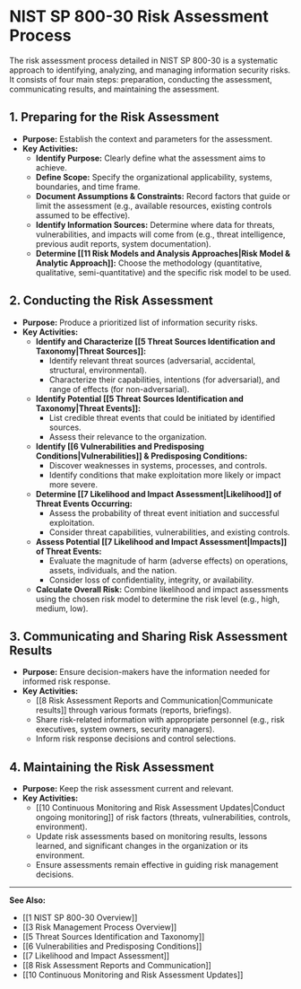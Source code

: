# NIST SP 800-30 Risk Assessment Process

The risk assessment process detailed in NIST SP 800-30 is a systematic approach to identifying, analyzing, and managing information security risks. It consists of four main steps: preparation, conducting the assessment, communicating results, and maintaining the assessment.

## 1. Preparing for the Risk Assessment
*   **Purpose:** Establish the context and parameters for the assessment.
*   **Key Activities:**
    *   **Identify Purpose:** Clearly define what the assessment aims to achieve.
    *   **Define Scope:** Specify the organizational applicability, systems, boundaries, and time frame.
    *   **Document Assumptions & Constraints:** Record factors that guide or limit the assessment (e.g., available resources, existing controls assumed to be effective).
    *   **Identify Information Sources:** Determine where data for threats, vulnerabilities, and impacts will come from (e.g., threat intelligence, previous audit reports, system documentation).
    *   **Determine [[11 Risk Models and Analysis Approaches|Risk Model & Analytic Approach]]:** Choose the methodology (quantitative, qualitative, semi-quantitative) and the specific risk model to be used.

## 2. Conducting the Risk Assessment
*   **Purpose:** Produce a prioritized list of information security risks.
*   **Key Activities:**
    *   **Identify and Characterize [[5 Threat Sources Identification and Taxonomy|Threat Sources]]:**
        *   Identify relevant threat sources (adversarial, accidental, structural, environmental).
        *   Characterize their capabilities, intentions (for adversarial), and range of effects (for non-adversarial).
    *   **Identify Potential [[5 Threat Sources Identification and Taxonomy|Threat Events]]:**
        *   List credible threat events that could be initiated by identified sources.
        *   Assess their relevance to the organization.
    *   **Identify [[6 Vulnerabilities and Predisposing Conditions|Vulnerabilities]] & Predisposing Conditions:**
        *   Discover weaknesses in systems, processes, and controls.
        *   Identify conditions that make exploitation more likely or impact more severe.
    *   **Determine [[7 Likelihood and Impact Assessment|Likelihood]] of Threat Events Occurring:**
        *   Assess the probability of threat event initiation and successful exploitation.
        *   Consider threat capabilities, vulnerabilities, and existing controls.
    *   **Assess Potential [[7 Likelihood and Impact Assessment|Impacts]] of Threat Events:**
        *   Evaluate the magnitude of harm (adverse effects) on operations, assets, individuals, and the nation.
        *   Consider loss of confidentiality, integrity, or availability.
    *   **Calculate Overall Risk:** Combine likelihood and impact assessments using the chosen risk model to determine the risk level (e.g., high, medium, low).

## 3. Communicating and Sharing Risk Assessment Results
*   **Purpose:** Ensure decision-makers have the information needed for informed risk response.
*   **Key Activities:**
    *   [[8 Risk Assessment Reports and Communication|Communicate results]] through various formats (reports, briefings).
    *   Share risk-related information with appropriate personnel (e.g., risk executives, system owners, security managers).
    *   Inform risk response decisions and control selections.

## 4. Maintaining the Risk Assessment
*   **Purpose:** Keep the risk assessment current and relevant.
*   **Key Activities:**
    *   [[10 Continuous Monitoring and Risk Assessment Updates|Conduct ongoing monitoring]] of risk factors (threats, vulnerabilities, controls, environment).
    *   Update risk assessments based on monitoring results, lessons learned, and significant changes in the organization or its environment.
    *   Ensure assessments remain effective in guiding risk management decisions.

---
**See Also:**
*   [[1 NIST SP 800-30 Overview]]
*   [[3 Risk Management Process Overview]]
*   [[5 Threat Sources Identification and Taxonomy]]
*   [[6 Vulnerabilities and Predisposing Conditions]]
*   [[7 Likelihood and Impact Assessment]]
*   [[8 Risk Assessment Reports and Communication]]
*   [[10 Continuous Monitoring and Risk Assessment Updates]]